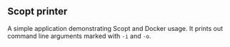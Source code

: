 ## Scopt printer

A simple application demonstrating Scopt and Docker usage. It prints out command line arguments marked with `-i` and `-o`.